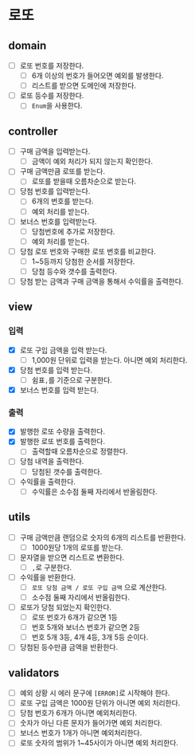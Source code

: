 # 로또

## domain

- [ ] 로또 번호를 저장한다.
    - [ ] 6개 이상의 번호가 들어오면 예외를 발생한다.
    - [ ] 리스트를 받으면 도메인에 저장한다.
- [ ] 로또 등수를 저장한다.
    - [ ] `Enum`을 사용한다.

## controller

- [ ] 구매 금액을 입력받는다.
    - [ ] 금액이 예외 처리가 되지 않는지 확인한다.
- [ ] 구매 금액만큼 로또를 받는다.
    - [ ] 로또를 받을때 오름차순으로 받는다.
- [ ] 당첨 번호를 입력받는다.
    - [ ] 6개의 번호를 받는다.
    - [ ] 예외 처리를 받는다.
- [ ] 보너스 번호를 입력받는다.
    - [ ] 당첨번호에 추가로 저장한다.
    - [ ] 예외 처리를 받는다.
- [ ] 당첨 로또 번호와 구매한 로또 번호를 비교한다.
    - [ ] 1~5등까지 당첨한 순서를 저장한다.
    - [ ] 당첨 등수와 갯수를 출력한다.
- [ ] 당첨 받는 금액과 구매 금액을 통해서 수익률을 출력한다.

## view

### 입력

- [x] 로또 구입 금액을 입력 받는다.
    - [ ] 1,000원 단위로 입력을 받는다. 아니면 예외 처리한다.
- [x] 당첨 번호를 입력 받는다.
    - [ ] 쉼표`,`를 기준으로 구분한다.
- [x] 보너스 번호를 입력 받는다.

### 출력

- [x] 발행한 로또 수량을 출력한다.
- [x] 발행한 로또 번호를 출력한다.
    - [ ] 출력할때 오름차순으로 정렬한다.
- [ ] 당첨 내역을 출력한다.
    - [ ] 당첨된 갯수를 출력한다.
- [ ] 수익률을 출력한다.
    - [ ] 수익률은 소수점 둘째 자리에서 반올림한다.

## utils

- [ ] 구매 금액만큼 랜덤으로 숫자의 6개의 리스트를 반환한다.
    - [ ] 1000원당 1개의 로또를 받는다.
- [ ] 문자열을 받으면 리스트로 변환한다.
    - [ ] `,`로 구분한다.
- [ ] 수익률을 반환한다.
    - [ ] `로또 당첨 금액 / 로또 구입 금액` 으로 계산한다.
    - [ ] 소수점 둘째 자리에서 반올림한다.
- [ ] 로또가 당첨 되었는지 확인한다.
    - [ ] 로또 번호가 6개가 같으면 1등
    - [ ] 번호 5개와 보너스 번호가 같으면 2등
    - [ ] 번호 5개 3등, 4개 4등, 3개 5등 순이다.
- [ ] 당첨된 등수만큼 금액을 반환한다.

## validators

- [ ] 예외 상황 시 에러 문구에 `[ERROR]`로 시작해야 한다.
- [ ] 로또 구입 금액은 1000원 단위가 아니면 예외 처리한다.
- [ ] 당첨 번호가 6개가 아니면 예외처리한다.
- [ ] 숫자가 아닌 다른 문자가 들어가면 예외 처리한다.
- [ ] 보너스 번호가 1개가 아니면 예외처리한다.
- [ ] 로또 숫자의 범위가 1~45사이가 아니면 예외 처리한다.